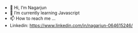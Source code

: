 - 👋 Hi, I’m Nagarjun
- 🌱 I’m currently learning Javascript
- 📫 How to reach me ...
- Linkedin: https://www.linkedin.com/in/nagarjun-064615246/

<!---
nagarjun7397/nagarjun7397 is a ✨ special ✨ repository because its `README.md` (this file) appears on your GitHub profile.
You can click the Preview link to take a look at your changes.
--->

